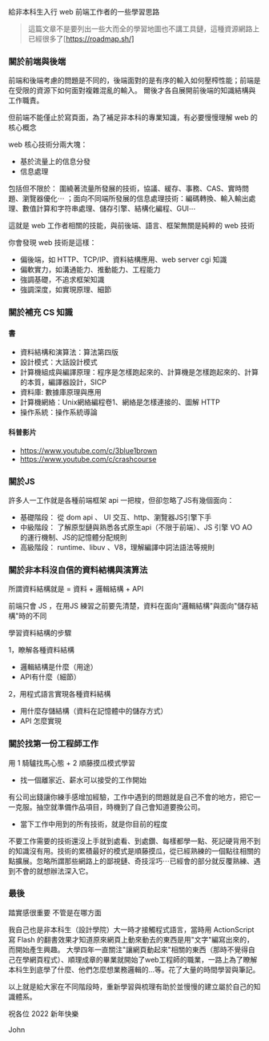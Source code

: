 給非本科生入行 web 前端工作者的一些學習思路

>這篇文章不是要列出一些大而全的學習地圖也不講工具鏈，這種資源網路上已經很多了[https://roadmap.sh/]

### 關於前端與後端

前端和後端考慮的問題是不同的，後端面對的是有序的輸入如何壓榨性能；前端是在受限的資源下如何面對複雜混亂的輸入。
爾後才各自展開前後端的知識結構與工作職責。

但前端不能僅止於寫頁面，為了補足非本科的專業知識，有必要慢慢理解 web 的核心概念

web 核心技術分兩大塊：
- 基於流量上的信息分發
- 信息處理

包括但不限於：
圍繞著流量所發展的技術，協議、緩存、事務、CAS、實時問題、瀏覽器優化⋯ ；面向不同端所發展的信息處理技術：編碼轉換、輸入輸出處理、數值計算和字符串處理、儲存引擎、結構化編程、GUI⋯

這就是 web 工作者相關的技能，與前後端、語言、框架無關是純粹的 web 技術

你會發現 web 技術是這樣：
- 偏後端，如 HTTP、TCP/IP、資料結構應用、web server cgi 知識
- 偏軟實力，如溝通能力、推動能力、工程能力
- 強調基礎，不追求框架知識
- 強調深度，如實現原理、細節



### 關於補充 CS 知識

#### 書
- 資料結構和演算法：算法第四版
- 設計模式：大話設計模式
- 計算機組成與編譯原理：程序是怎樣跑起來的、計算機是怎樣跑起來的、計算的本質，編譯器設計，SICP
- 資料庫: 數據庫原理與應用
- 計算機網絡：Unix網絡編程卷1、網絡是怎樣連接的、圖解 HTTP
- 操作系統：操作系統導論

#### 科普影片
- https://www.youtube.com/c/3blue1brown
- https://www.youtube.com/c/crashcourse


### 關於JS
許多人一工作就是各種前端框架 api 一把梭，但卻忽略了JS有幾個面向：
- 基礎階段： 從 dom api 、 UI 交互、http、瀏覽器JS引擎下手
- 中級階段： 了解原型鏈與熟悉各式原生api（不限于前端）、JS 引擎 VO AO 的運行機制、JS的記憶體分配規則
- 高級階段： runtime、libuv 、V8，理解編譯中詞法語法等規則

### 關於非本科沒自信的資料結構與演算法

所謂資料結構就是 = 資料 + 邏輯結構 + API

前端只會 JS ，在用JS 練習之前要先清楚，資料在面向"邏輯結構"與面向"儲存結構"時的不同


學習資料結構的步驟

1，瞭解各種資料結構
* 邏輯結構是什麼（用途）
* API有什麼（細節）

2，用程式語言實現各種資料結構
* 用什麼存儲結構（資料在記憶體中的儲存方式）
* API 怎麼實現

### 關於找第一份工程師工作

用 1 騎驢找馬心態 + 2 順藤摸瓜模式學習

- 找一個離家近、薪水可以接受的工作開始

有公司出錢讓你練手感增加經驗，工作中遇到的問題就是自己不會的地方，把它一一克服。抽空就準備作品項目，時機到了自己會知道要換公司。

- 當下工作中用到的所有技術，就是你目前的程度

不要工作需要的技術還沒上手就到處看、到處鑽、每樣都學一點、死記硬背用不到的知識沒有用。技術的累積最好的模式是順藤摸瓜，從已經熟練的一個點往相關的點擴展。忽略所謂那些網路上的鄙視鏈、奇技淫巧⋯已經會的部分就反覆熟練、遇到不會的就想辦法深入它。

### 最後

踏實感很重要 不管是在哪方面

我自己也是非本科生（設計學院）大一時才接觸程式語言，當時用 ActionScript 寫 Flash 的翻書效果才知道原來網頁上動來動去的東西是用"文字"編寫出來的，而開始產生興趣。
大學四年一直關注"讓網頁動起來"相關的東西（那時不覺得自己在學網頁程式）、順理成章的畢業就開始了web工程師的職業，一路上為了瞭解本科生到底學了什麼、他們怎麼想業務邏輯的...等。花了大量的時間學習與筆記。

以上就是給大家在不同階段時，重新學習與梳理有助於並慢慢的建立屬於自己的知識體系。

祝各位 2022 新年快樂

John 


